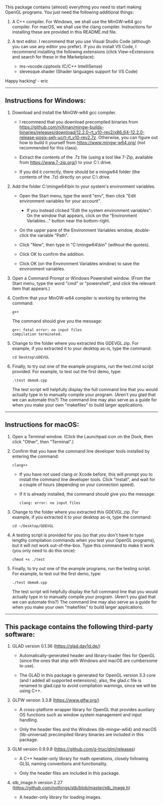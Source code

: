 This package contains (almost) everything you need to start making OpenGL programs. You just need the following additional things:

1. A C++ compiler. For Windows, we shall use the MinGW-w64 gcc compiler. For macOS, we shall use the clang compiler. Instructions for installing these are provided in this README.md file.

2. A text editor. I recommend that you use Visual Studio Code (although you can use any editor you prefer). If you do install VS Code, I recommend installing the following extensions (click View->Extensions and search for these in the Marketplace):
   - ms-vscode.cpptools (C/C++ IntelliSense)
   - slevesque.shader (Shader languages support for VS Code)

Happy hacking! - eric

*******************************************************************************

Instructions for Windows:
-------------------------

1. Download and install the MinGW-w64 gcc compiler.

   - I recommend that you download precompiled binaries from https://github.com/niXman/mingw-builds-binaries/releases/download/12.2.0-rt_v10-rev2/x86_64-12.2.0-release-posix-seh-ucrt-rt_v10-rev2.7z. Otherwise, you can figure out how to build it yourself from https://www.mingw-w64.org/ (not recommended for this class).

   - Extract the contents of the .7z file (using a tool like 7-Zip, available from https://www.7-zip.org/) to your C:\ drive.

   - If you did it correctly, there should be a mingw64 folder (the contents of the .7z) directly on your C:\ drive.

2. Add the folder C:\mingw64\bin to your system's environment variables.

   - Open the Start menu, type the word "env", then click "Edit environment variables for your account".

     - If you instead clicked "Edit the system environment variables": On the window that appears, click on the "Environment Variables..." button near the bottom-right.

   - On the upper pane of the Environment Variables window, double-click the variable "Path".

   - Click "New", then type in "C:\mingw64\bin" (without the quotes).

   - Click OK to confirm the addition.

   - Click OK (on the Environment Variables window) to save the environment variables.

3. Open a Command Prompt or Windows Powershell window. (From the Start menu, type the word "cmd" or "powershell", and click the relevant item that appears.)

4. Confirm that your MinGW-w64 compiler is working by entering the command:

       g++

   The command should give you the message:

       g++: fatal error: no input files
       compilation terminated.

5. Change to the folder where you extracted this GDEVGL.zip. For example, if you extracted it to your desktop as-is, type the command:

       cd Desktop\GDEVGL

6. Finally, to try out one of the example programs, run the test.cmd script provided. For example, to test out the first demo, type:

       .\test demo0.cpp

   The test script will helpfully display the full command line that you would actually type in to manually compile your program. (Aren't you glad that we can automate this?) The command line may also serve as a guide for when you make your own "makefiles" to build larger applications.

*******************************************************************************

Instructions for macOS:
-----------------------

1. Open a Terminal window. (Click the Launchpad icon on the Dock, then click "Other", then "Terminal".)

2. Confirm that you have the command line developer tools installed by entering the command:

       clang++

   - If you have not used clang or Xcode before, this will prompt you to install the command line developer tools. Click "Install", and wait for a couple of hours (depending on your connection speed).

   - If it is already installed, the command should give you the message:

         clang: error: no input files

3. Change to the folder where you extracted this GDEVGL.zip. For example, if you extracted it to your desktop as-is, type the command:

       cd ~/Desktop/GDEVGL

4. A testing script is provided for you (so that you don't have to type lengthy compilation commands when you test your OpenGL programs), but it will not work out-of-the-box. Type this command to make it work (you only need to do this once):

       chmod +x ./test

5. Finally, to try out one of the example programs, run the testing script. For example, to test out the first demo, type:

       ./test demo0.cpp

   The test script will helpfully display the full command line that you would actually type in to manually compile your program. (Aren't you glad that we can automate this?) The command line may also serve as a guide for when you make your own "makefiles" to build larger applications.

*******************************************************************************

This package contains the following third-party software:
---------------------------------------------------------

1. GLAD version 0.1.36 (https://glad.dav1d.de/)

   - Automatically-generated header and library-loader files for OpenGL (since the ones that ship with Windows and macOS are cumbersome to use).

   - The GLAD in this package is generated for OpenGL version 3.3 core (and I added all supported extensions); also, the glad.c file is renamed to glad.cpp to avoid compilation warnings, since we will be using C++.

2. GLFW version 3.3.8 (https://www.glfw.org/)

   - A cross-platform wrapper library for OpenGL that provides auxiliary OS functions such as window system management and input handling.

   - Only the header files and the Windows (lib-mingw-w64) and macOS (lib-universal) precompiled library binaries are included in this package.

3. GLM version 0.9.9.8 (https://github.com/g-truc/glm/releases)

   - A C++ header-only library for math operations, closely following GLSL naming conventions and functionality.

   - Only the header files are included in this package.

4. stb_image.h version 2.27 (https://github.com/nothings/stb/blob/master/stb_image.h)

   - A header-only library for loading images.
